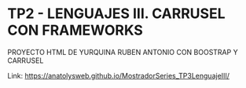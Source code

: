 # TP2 - LENGUAJES III. CARRUSEL CON FRAMEWORKS
 PROYECTO HTML DE YURQUINA RUBEN ANTONIO CON BOOSTRAP Y CARRUSEL

Link:  https://anatolysweb.github.io/MostradorSeries_TP3LenguajeIII/
